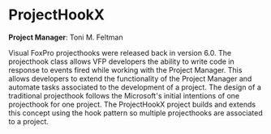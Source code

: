 # ProjectHookX

**Project Manager**: Toni M. Feltman

Visual FoxPro projecthooks were released back in version 6.0. The projecthook class allows VFP developers the ability to write code in response to events fired while working with the Project Manager. This allows developers to extend the functionality of the Project Manager and automate tasks associated to the development of a project. The design of a traditional projecthook follows the Microsoft's initial intentions of one projecthook for one project. The ProjectHookX project builds and extends this concept using the hook pattern so multiple projecthooks are associated to a project.
